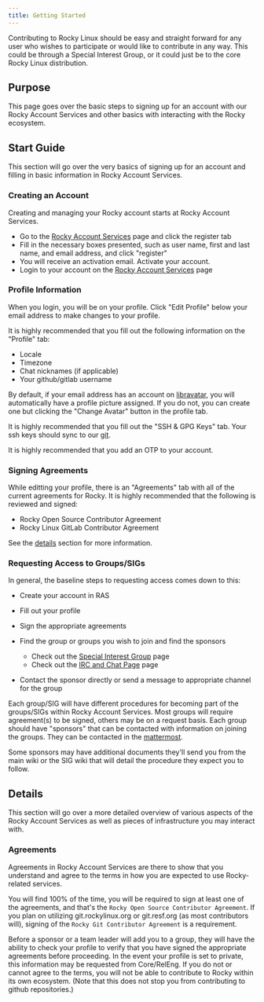 ```yaml
---
title: Getting Started
---
```


Contributing to Rocky Linux should be easy and straight forward for any user
who wishes to participate or would like to contribute in any way. This could
be through a Special Interest Group, or it could just be to the core Rocky
Linux distribution.

## Purpose

This page goes over the basic steps to signing up for an account with our
Rocky Account Services and other basics with interacting with the Rocky
ecosystem.

## Start Guide

This section will go over the very basics of signing up for an account
and filling in basic information in Rocky Account Services.

### Creating an Account

Creating and managing your Rocky account starts at Rocky Account Services.

* Go to the [Rocky Account Services](https://accounts.rockylinux.org) page and click the register tab
* Fill in the necessary boxes presented, such as user name, first and last name, and email address, and click "register"
* You will receive an activation email. Activate your account.
* Login to your account on the [Rocky Account Services](https://accounts.rockylinux.org) page

### Profile Information

When you login, you will be on your profile. Click "Edit Profile" below your
email address to make changes to your profile.

It is highly recommended that you fill out the following information on the
"Profile" tab:

* Locale
* Timezone
* Chat nicknames (if applicable)
* Your github/gitlab username

By default, if your email address has an account on [libravatar](https://www.libravatar.org),
you will automatically have a profile picture assigned. If you do not, you can create one
but clicking the "Change Avatar" button in the profile tab.

It is highly recommended that you fill out the "SSH & GPG Keys" tab. Your ssh
keys should sync to our [git](https://git.rockylinux.org).

It is highly recommended that you add an OTP to your account.

### Signing Agreements

While editting your profile, there is an "Agreements" tab with all of the current
agreements for Rocky. It is highly recommended that the following is reviewed
and signed:

* Rocky Open Source Contributor Agreement
* Rocky Linux GitLab Contributor Agreement

See the [details](#details) section for more information.

### Requesting Access to Groups/SIGs

In general, the baseline steps to requesting access comes down to this:

* Create your account in RAS
* Fill out your profile
* Sign the appropriate agreements
* Find the group or groups you wish to join and find the sponsors

  * Check out the [Special Interest Group](../special_interest_groups/index.md) page
  * Check out the [IRC and Chat Page](irc.md) page

* Contact the sponsor directly or send a message to appropriate channel for the group

Each group/SIG will have different procedures for becoming part of the groups/SIGs
within Rocky Account Services. Most groups will require agreement(s) to be
signed, others may be on a request basis. Each group should have "sponsors"
that can be contacted with information on joining the groups. They can be
contacted in the [mattermost](https://chat.rockylinux.org).

Some sponsors may have additional documents they'll send you from the main wiki
or the SIG wiki that will detail the procedure they expect you to follow.

## Details

This section will go over a more detailed overview of various aspects of the
Rocky Account Services as well as pieces of infrastructure you may interact
with.

### Agreements

Agreements in Rocky Account Services are there to show that you understand
and agree to the terms in how you are expected to use Rocky-related services.

You will find 100% of the time, you will be required to sign at least one of
the agreements, and that's the `Rocky Open Source Contributor Agreement`. If
you plan on utilizing git.rockylinux.org or git.resf.org (as most contributors
will), signing of the `Rocky Git Contributor Agreement` is a requirement.

Before a sponsor or a team leader will add you to a group, they will have the
ability to check your profile to verify that you have signed the appropriate
agreements before proceeding. In the event your profile is set to private, this
information may be requested from Core/RelEng. If you do not or cannot agree to
the terms, you will not be able to contribute to Rocky within its own ecosystem.
(Note that this does not stop you from contributing to github repositories.)
